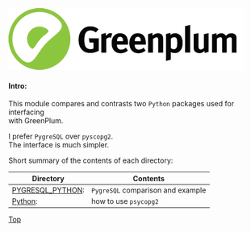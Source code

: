 ![Greenplum](https://github.com/syuja/GreenPlumSetup/blob/master/img/greenplum-logo.png)
<a id='top'></a>  
#### Intro:  
This module compares and contrasts two `Python` packages used for interfacing  
with GreenPlum.   

I prefer `PygreSQL` over `pyscopg2`.   
The interface is much simpler.  

Short summary of the contents of each directory:  

|Directory                 |Contents           |
| --------------------- | -------------------- |
|[PYGRESQL_PYTHON](PYGRESQL_PYTHON.md): | `PygreSQL` comparison and example |
|[Python](Python.md):   | how to use `psycopg2`   |





[Top](#top) 
